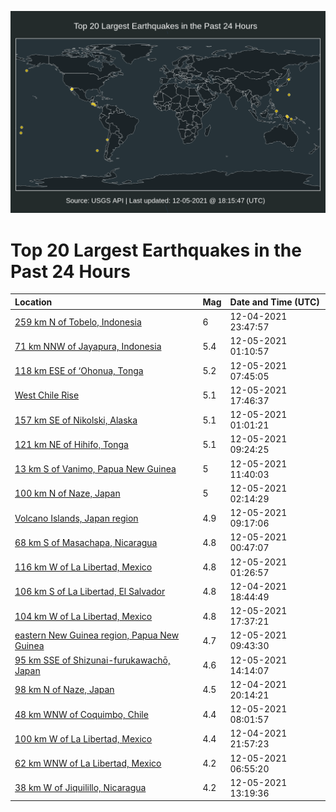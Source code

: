 ![Map](./map.png)

# Top 20 Largest Earthquakes in the Past 24 Hours

| Location | Mag | Date and Time (UTC) |
|:---|:---|:---|
| [259 km N of Tobelo, Indonesia](https://earthquake.usgs.gov/earthquakes/eventpage/us6000g944) | 6 | 12-04-2021 23:47:57 |
| [71 km NNW of Jayapura, Indonesia](https://earthquake.usgs.gov/earthquakes/eventpage/us6000g962) | 5.4 | 12-05-2021 01:10:57 |
| [118 km ESE of ‘Ohonua, Tonga](https://earthquake.usgs.gov/earthquakes/eventpage/us6000g97y) | 5.2 | 12-05-2021 07:45:05 |
| [West Chile Rise](https://earthquake.usgs.gov/earthquakes/eventpage/us6000g9b7) | 5.1 | 12-05-2021 17:46:37 |
| [157 km SE of Nikolski, Alaska](https://earthquake.usgs.gov/earthquakes/eventpage/us6000g960) | 5.1 | 12-05-2021 01:01:21 |
| [121 km NE of Hihifo, Tonga](https://earthquake.usgs.gov/earthquakes/eventpage/us6000g98x) | 5.1 | 12-05-2021 09:24:25 |
| [13 km S of Vanimo, Papua New Guinea](https://earthquake.usgs.gov/earthquakes/eventpage/us6000g99i) | 5 | 12-05-2021 11:40:03 |
| [100 km N of Naze, Japan](https://earthquake.usgs.gov/earthquakes/eventpage/us6000g96i) | 5 | 12-05-2021 02:14:29 |
| [Volcano Islands, Japan region](https://earthquake.usgs.gov/earthquakes/eventpage/us6000g98t) | 4.9 | 12-05-2021 09:17:06 |
| [68 km S of Masachapa, Nicaragua](https://earthquake.usgs.gov/earthquakes/eventpage/us6000g95x) | 4.8 | 12-05-2021 00:47:07 |
| [116 km W of La Libertad, Mexico](https://earthquake.usgs.gov/earthquakes/eventpage/us6000g967) | 4.8 | 12-05-2021 01:26:57 |
| [106 km S of La Libertad, El Salvador](https://earthquake.usgs.gov/earthquakes/eventpage/us6000g928) | 4.8 | 12-04-2021 18:44:49 |
| [104 km W of La Libertad, Mexico](https://earthquake.usgs.gov/earthquakes/eventpage/us6000g9b3) | 4.8 | 12-05-2021 17:37:21 |
| [eastern New Guinea region, Papua New Guinea](https://earthquake.usgs.gov/earthquakes/eventpage/us6000g98v) | 4.7 | 12-05-2021 09:43:30 |
| [95 km SSE of Shizunai-furukawachō, Japan](https://earthquake.usgs.gov/earthquakes/eventpage/us6000g9a7) | 4.6 | 12-05-2021 14:14:07 |
| [98 km N of Naze, Japan](https://earthquake.usgs.gov/earthquakes/eventpage/us6000g92l) | 4.5 | 12-04-2021 20:14:21 |
| [48 km WNW of Coquimbo, Chile](https://earthquake.usgs.gov/earthquakes/eventpage/us6000g981) | 4.4 | 12-05-2021 08:01:57 |
| [100 km W of La Libertad, Mexico](https://earthquake.usgs.gov/earthquakes/eventpage/us6000g935) | 4.4 | 12-04-2021 21:57:23 |
| [62 km WNW of La Libertad, Mexico](https://earthquake.usgs.gov/earthquakes/eventpage/us6000g97p) | 4.2 | 12-05-2021 06:55:20 |
| [38 km W of Jiquilillo, Nicaragua](https://earthquake.usgs.gov/earthquakes/eventpage/us6000g99z) | 4.2 | 12-05-2021 13:19:36 |
